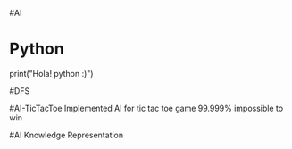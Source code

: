 #AI 
# Python
print("Hola! python :)")

#DFS

#AI-TicTacToe
Implemented AI for tic tac toe game
99.999% impossible to win

#AI Knowledge Representation

#

